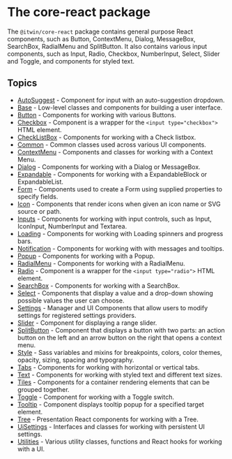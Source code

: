 # The core-react package

The `@itwin/core-react` package contains general purpose React components, such as Button, ContextMenu, Dialog, MessageBox, SearchBox, RadialMenu and SplitButton.
It also contains various input components, such as Input, Radio, Checkbox, NumberInput, Select, Slider and Toggle, and components for styled text.

## Topics

- [AutoSuggest](./AutoSuggest.md) - Component for input with an auto-suggestion dropdown.
- [Base](./Base.md) - Low-level classes and components for building a user interface.
- [Button](./Button.md) - Components for working with various Buttons.
- [Checkbox](./Checkbox.md) - Component is a wrapper for the `<input type="checkbox">` HTML element.
- [CheckListBox](./CheckListBox.md) - Components for working with a Check listbox.
- [Common](./Common.md) - Common classes used across various UI components.
- [ContextMenu](./ContextMenu.md) - Components and classes for working with a Context Menu.
- [Dialog](./Dialog.md) - Components for working with a Dialog or MessageBox.
- [Expandable](./Expandable.md) - Components for working with a ExpandableBlock or ExpandableList.
- [Form](./Form.md) - Components used to create a Form using supplied properties to specify fields.
- [Icon](./Icon.md) - Components that render icons when given an icon name or SVG source or path.
- [Inputs](./Inputs.md) - Components for working with input controls, such as Input, IconInput, NumberInput and Textarea.
- [Loading](./Loading.md) - Components for working with Loading spinners and progress bars.
- [Notification](./Notification.md) - Components for working with with messages and tooltips.
- [Popup](./Popup.md) - Components for working with a Popup.
- [RadialMenu](./RadialMenu.md) - Components for working with a RadialMenu.
- [Radio](./Radio.md) - Component is a wrapper for the `<input type="radio">` HTML element.
- [SearchBox](./SearchBox.md) - Components for working with a SearchBox.
- [Select](./Select.md) - Components that display a value and a drop-down showing possible values the user can choose.
- [Settings](./Settings.md) -  Manager and UI Components that allow users to modify settings for registered settings providers.
- [Slider](./Slider.md) - Component for displaying a range slider.
- [SplitButton](./SplitButton.md) - Component that displays a button with two parts:
an action button on the left and an arrow button on the right that opens a context menu.
- [Style](./Style.md) - Sass variables and mixins for breakpoints, colors, color themes, opacity, sizing, spacing and typography.
- [Tabs](./Tabs.md) - Components for working with horizontal or vertical tabs.
- [Text](./Text.md) - Components for working with styled text and different text sizes.
- [Tiles](./Tiles.md) - Components for a container rendering elements that can be grouped together.
- [Toggle](./Toggle.md) - Component for working with a Toggle switch.
- [Tooltip](./Tooltip.md) - Component displays tooltip popup for a specified target element.
- [Tree](./Tree.md) - Presentation React components for working with a Tree.
- [UiSettings](./UiSettings.md) - Interfaces and classes for working with persistent UI settings.
- [Utilities](./Utilities.md) - Various utility classes, functions and React hooks for working with a UI.
